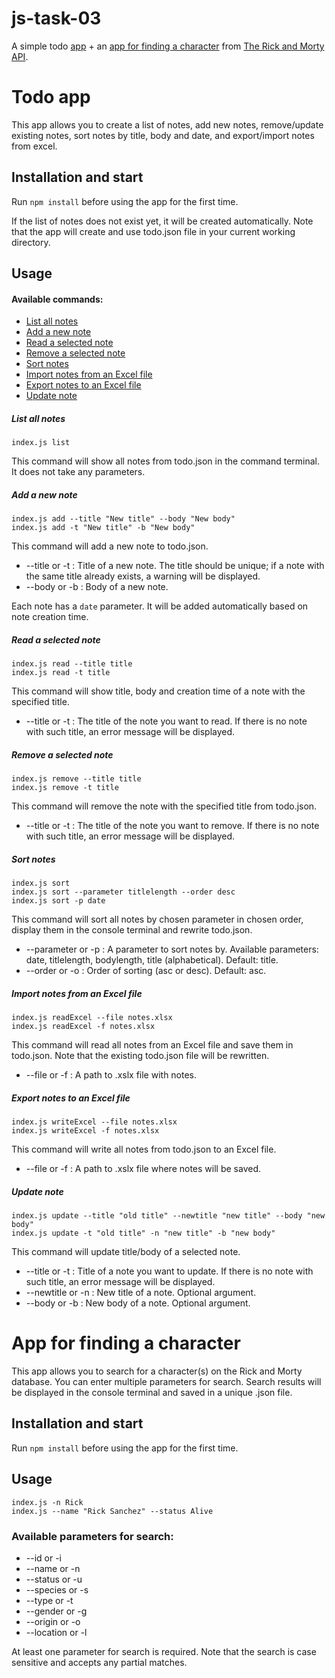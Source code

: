 # js-task-03
A simple todo [app](https://github.com/VolhaValasevich/js-task-03/new/master?readme=1#todo-app) + an [app for finding a character](https://github.com/VolhaValasevich/js-task-03/new/master?readme=1#app-for-finding-a-character) from [The Rick and Morty API](https://rickandmortyapi.com).

# Todo app
This app allows you to create a list of notes, add new notes, remove/update existing notes, sort notes by title, body and date, and export/import notes from excel.
## Installation and start
Run `npm install` before using the app for the first time.

If the list of notes does not exist yet, it will be created automatically. Note that the app will create and use todo.json file in your current working directory.
## Usage
#### Available commands:
- [List all notes](https://github.com/VolhaValasevich/js-task-03/new/master?readme=1#list-all-notes)
- [Add a new note](https://github.com/VolhaValasevich/js-task-03/new/master?readme=1#add-a-new-note)
- [Read a selected note](https://github.com/VolhaValasevich/js-task-03/new/master?readme=1#read-a-selected-note)
- [Remove a selected note](https://github.com/VolhaValasevich/js-task-03/new/master?readme=1#remove-a-selected-note)
- [Sort notes](https://github.com/VolhaValasevich/js-task-03/new/master?readme=1#sort-notes)
- [Import notes from an Excel file](https://github.com/VolhaValasevich/js-task-03/new/master?readme=1#import-notes-from-an-excel-file)
- [Export notes to an Excel file](https://github.com/VolhaValasevich/js-task-03/new/master?readme=1#exmport-notes-to-an-excel-file)
- [Update note](https://github.com/VolhaValasevich/js-task-03/new/master?readme=1#update-note)
##### List all notes
```
index.js list
```

This command will show all notes from todo.json in the command terminal. It does not take any parameters.
##### Add a new note
```
index.js add --title "New title" --body "New body"
index.js add -t "New title" -b "New body"
```

This command will add a new note to todo.json.
- --title or -t : Title of a new note. The title should be unique; if a note with the same title already exists, a warning will be displayed.
- --body or -b : Body of a new note.

Each note has a ```date``` parameter. It will be added automatically based on note creation time.
##### Read a selected note
```
index.js read --title title
index.js read -t title
```
This command will show title, body and creation time of a note with the specified title.
- --title or -t : The title of the note you want to read. If there is no note with such title, an error message will be displayed.
##### Remove a selected note
```
index.js remove --title title
index.js remove -t title
```
This command will remove the note with the specified title from todo.json.
- --title or -t : The title of the note you want to remove. If there is no note with such title, an error message will be displayed.
##### Sort notes
```
index.js sort
index.js sort --parameter titlelength --order desc
index.js sort -p date
```
This command will sort all notes by chosen parameter in chosen order, display them in the console terminal and rewrite todo.json.
- --parameter or -p : A parameter to sort notes by. Available parameters: date, titlelength, bodylength, title (alphabetical). Default: title.
- --order or -o : Order of sorting (asc or desc). Default: asc.
##### Import notes from an Excel file
```
index.js readExcel --file notes.xlsx
index.js readExcel -f notes.xlsx
```
This command will read all notes from an Excel file and save them in todo.json. Note that the existing todo.json file will be rewritten.
- --file or -f : A path to .xslx file with notes.
##### Export notes to an Excel file
```
index.js writeExcel --file notes.xlsx
index.js writeExcel -f notes.xlsx
```
This command will write all notes from todo.json to an Excel file.
- --file or -f : A path to .xslx file where notes will be saved.
##### Update note
```
index.js update --title "old title" --newtitle "new title" --body "new body"
index.js update -t "old title" -n "new title" -b "new body"
```
This command will update title/body of a selected note.
- --title or -t : Title of a note you want to update. If there is no note with such title, an error message will be displayed.
- --newtitle or -n : New title of a note. Optional argument.
- --body or -b : New body of a note. Optional argument.
# App for finding a character
This app allows you to search for a character(s) on the Rick and Morty database. You can enter multiple parameters for search. 
Search results will be displayed in the console terminal and saved in a unique .json file.
## Installation and start
Run `npm install` before using the app for the first time.
## Usage
```
index.js -n Rick
index.js --name "Rick Sanchez" --status Alive
```
### Available parameters for search:
- --id or -i
- --name or -n
- --status or -u
- --species or -s
- --type or -t
- --gender or -g
- --origin or -o
- --location or -l

At least one parameter for search is required. Note that the search is case sensitive and accepts any partial matches.
